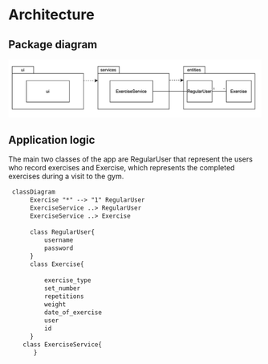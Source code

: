 # Architecture

## Package diagram

![Package diagram](https://github.com/sippohippo/ot-harjoitustyo/blob/master/dokumentaatio/packagediagram_v2.png)

## Application logic

The main two classes of the app are RegularUser that represent the users who record exercises and Exercise, which represents the completed exercises during a visit to the gym.

```mermaid
 classDiagram
      Exercise "*" --> "1" RegularUser
      ExerciseService ..> RegularUser
      ExerciseService ..> Exercise
     
      class RegularUser{
          username
          password
      }
      class Exercise{
          
          exercise_type
          set_number
          repetitions
          weight
          date_of_exercise
          user
          id
      }
    class ExerciseService{
       }       

```